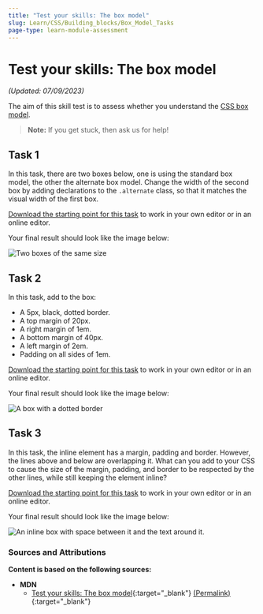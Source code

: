 ```yaml
---
title: "Test your skills: The box model"
slug: Learn/CSS/Building_blocks/Box_Model_Tasks
page-type: learn-module-assessment
---
```


# Test your skills: The box model

_(Updated: 07/09/2023)_

The aim of this skill test is to assess whether you understand the [CSS box model](../../resources/css_building_blocks/the_box_model/README.md).

> **Note:** If you get stuck, then ask us for help!

## Task 1

In this task, there are two boxes below, one is using the standard box model, the other the alternate box model. Change the width of the second box by adding declarations to the `.alternate` class, so that it matches the visual width of the first box.

[Download the starting point for this task](assets/box-models-download.html) to work in your own editor or in an online editor.

Your final result should look like the image below:

![Two boxes of the same size](assets/mdn-box-model1.png)

## Task 2

In this task, add to the box:

- A 5px, black, dotted border.
- A top margin of 20px.
- A right margin of 1em.
- A bottom margin of 40px.
- A left margin of 2em.
- Padding on all sides of 1em.

[Download the starting point for this task](assets/mbp-download.html) to work in your own editor or in an online editor.

Your final result should look like the image below:

![A box with a dotted border](assets/mdn-box-model2.png)

## Task 3

In this task, the inline element has a margin, padding and border. However, the lines above and below are overlapping it. What can you add to your CSS to cause the size of the margin, padding, and border to be respected by the other lines, while still keeping the element inline?

[Download the starting point for this task](assets/inline-block-download.html) to work in your own editor or in an online editor.

Your final result should look like the image below:

![An inline box with space between it and the text around it.](assets/mdn-box-model3.png)

### Sources and Attributions

**Content is based on the following sources:**

- **MDN**
  - [Test your skills: The box model](https://developer.mozilla.org/en-US/docs/Learn/CSS/Building_blocks/Box_Model_Tasks){:target="_blank"} [(Permalink)](https://github.com/mdn/content/blob/529a4466f00f0f29e11716313a3ceb1f9ce5ce76/files/en-us/learn/css/building_blocks/box_model_tasks/index.md){:target="_blank"}
